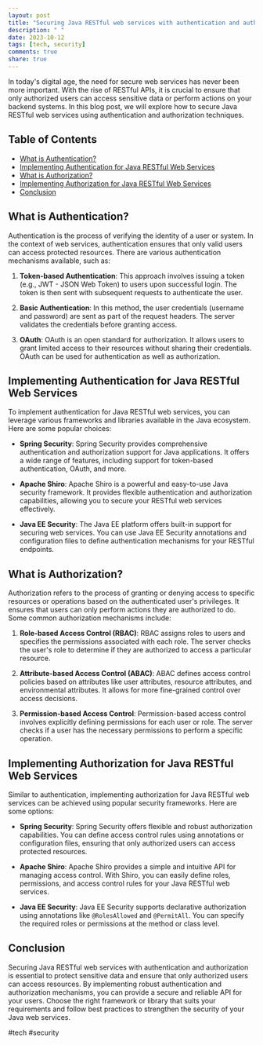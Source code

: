 ```yaml
---
layout: post
title: "Securing Java RESTful web services with authentication and authorization"
description: " "
date: 2023-10-12
tags: [tech, security]
comments: true
share: true
---
```


In today's digital age, the need for secure web services has never been more important. With the rise of RESTful APIs, it is crucial to ensure that only authorized users can access sensitive data or perform actions on your backend systems. In this blog post, we will explore how to secure Java RESTful web services using authentication and authorization techniques.

## Table of Contents
- [What is Authentication?](#what-is-authentication)
- [Implementing Authentication for Java RESTful Web Services](#implementing-authentication-for-java-restful-web-services)
- [What is Authorization?](#what-is-authorization)
- [Implementing Authorization for Java RESTful Web Services](#implementing-authorization-for-java-restful-web-services)
- [Conclusion](#conclusion)

## What is Authentication?
Authentication is the process of verifying the identity of a user or system. In the context of web services, authentication ensures that only valid users can access protected resources. There are various authentication mechanisms available, such as:

1. **Token-based Authentication**: This approach involves issuing a token (e.g., JWT - JSON Web Token) to users upon successful login. The token is then sent with subsequent requests to authenticate the user.

2. **Basic Authentication**: In this method, the user credentials (username and password) are sent as part of the request headers. The server validates the credentials before granting access.

3. **OAuth**: OAuth is an open standard for authorization. It allows users to grant limited access to their resources without sharing their credentials. OAuth can be used for authentication as well as authorization.

## Implementing Authentication for Java RESTful Web Services
To implement authentication for Java RESTful web services, you can leverage various frameworks and libraries available in the Java ecosystem. Here are some popular choices:

- **Spring Security**: Spring Security provides comprehensive authentication and authorization support for Java applications. It offers a wide range of features, including support for token-based authentication, OAuth, and more.

- **Apache Shiro**: Apache Shiro is a powerful and easy-to-use Java security framework. It provides flexible authentication and authorization capabilities, allowing you to secure your RESTful web services effectively.

- **Java EE Security**: The Java EE platform offers built-in support for securing web services. You can use Java EE Security annotations and configuration files to define authentication mechanisms for your RESTful endpoints.

## What is Authorization?
Authorization refers to the process of granting or denying access to specific resources or operations based on the authenticated user's privileges. It ensures that users can only perform actions they are authorized to do. Some common authorization mechanisms include:

1. **Role-based Access Control (RBAC)**: RBAC assigns roles to users and specifies the permissions associated with each role. The server checks the user's role to determine if they are authorized to access a particular resource.

2. **Attribute-based Access Control (ABAC)**: ABAC defines access control policies based on attributes like user attributes, resource attributes, and environmental attributes. It allows for more fine-grained control over access decisions.

3. **Permission-based Access Control**: Permission-based access control involves explicitly defining permissions for each user or role. The server checks if a user has the necessary permissions to perform a specific operation.

## Implementing Authorization for Java RESTful Web Services
Similar to authentication, implementing authorization for Java RESTful web services can be achieved using popular security frameworks. Here are some options:

- **Spring Security**: Spring Security offers flexible and robust authorization capabilities. You can define access control rules using annotations or configuration files, ensuring that only authorized users can access protected resources.

- **Apache Shiro**: Apache Shiro provides a simple and intuitive API for managing access control. With Shiro, you can easily define roles, permissions, and access control rules for your Java RESTful web services.

- **Java EE Security**: Java EE Security supports declarative authorization using annotations like `@RolesAllowed` and `@PermitAll`. You can specify the required roles or permissions at the method or class level.

## Conclusion
Securing Java RESTful web services with authentication and authorization is essential to protect sensitive data and ensure that only authorized users can access resources. By implementing robust authentication and authorization mechanisms, you can provide a secure and reliable API for your users. Choose the right framework or library that suits your requirements and follow best practices to strengthen the security of your Java web services.

#tech #security